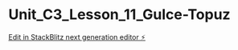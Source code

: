 # Unit_C3_Lesson_11_Gulce-Topuz

[Edit in StackBlitz next generation editor ⚡️](https://stackblitz.com/~/github.com/gulce23/Unit_C3_Lesson_11_Gulce-Topuz)